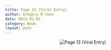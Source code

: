 ```yaml
---
title: Page 13 (Viral Entry)
author: Gregory M Chen
date: 0013-01-01
category: Book
layout: post
---
```


<p style="text-align:center;"><img src="{{site.baseurl}}/assets/Graphics_v3.2/Page13_Viral-Entry.png" alt="Page 13 (Viral Entry)" style="max-height: calc(100vh - 30px - 100px);"/></p>
